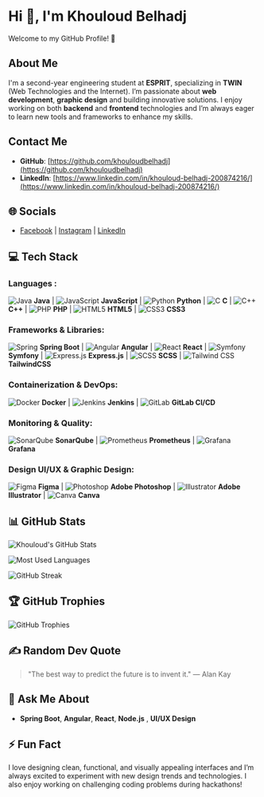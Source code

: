 # Hi 👋, I'm Khouloud Belhadj
Welcome to my GitHub Profile! 🌟

## About Me
I'm a second-year engineering student at **ESPRIT**, specializing in **TWIN** (Web Technologies and the Internet). I’m passionate about **web development**, **graphic design** and building innovative solutions. I enjoy working on both **backend** and **frontend** technologies and I’m always eager to learn new tools and frameworks to enhance my skills.

## Contact Me
- **GitHub**: [https://github.com/khouloudbelhadj](https://github.com/khouloudbelhadj)
- **LinkedIn**: [https://www.linkedin.com/in/khouloud-belhadj-200874216/](https://www.linkedin.com/in/khouloud-belhadj-200874216/)

## 🌐 Socials
- [Facebook](https://www.facebook.com/khouloud.belhadj.92?locale=fr_FR) | [Instagram](https://www.instagram.com/khouloudbelhadj1/) | [LinkedIn](https://www.linkedin.com/in/khouloud-belhadj-200874216/)

## 💻 Tech Stack

### Languages :
![Java](https://img.icons8.com/color/48/000000/java-coffee-cup-logo.png) **Java** | 
![JavaScript](https://img.icons8.com/color/48/000000/javascript.png) **JavaScript** | 
![Python](https://img.icons8.com/color/48/000000/python.png) **Python** | 
![C](https://img.icons8.com/color/48/000000/c-programming.png) **C** |
![C++](https://img.icons8.com/color/48/000000/c-plus-plus-logo.png) **C++** | 
![PHP](https://img.icons8.com/color/48/000000/php.png) **PHP** | 
![HTML5](https://img.icons8.com/color/48/000000/html-5.png) **HTML5** | 
![CSS3](https://img.icons8.com/color/48/000000/css3.png) **CSS3** 

### Frameworks & Libraries:
![Spring](https://img.shields.io/badge/Spring-%236DB33F?style=flat&logo=spring&logoColor=white) **Spring Boot** | 
![Angular](https://img.shields.io/badge/Angular-%23E23237?style=flat&logo=angular&logoColor=white) **Angular** | 
![React](https://img.shields.io/badge/React-%2361DAFB?style=flat&logo=react&logoColor=white) **React** | 
![Symfony](https://img.shields.io/badge/Symfony-%23000000?style=flat&logo=symfony&logoColor=white) **Symfony** | 
![Express.js](https://img.shields.io/badge/Express.js-%23000000?style=flat&logo=express&logoColor=white) **Express.js** | 
![SCSS](https://img.icons8.com/color/48/000000/sass.png) **SCSS** | 
![Tailwind CSS](https://img.shields.io/badge/TailwindCSS-%2338B2AC?style=flat&logo=tailwind-css&logoColor=white) **TailwindCSS**


### Containerization & DevOps:
![Docker](https://img.shields.io/badge/Docker-%2333A8FF?style=flat&logo=docker&logoColor=white) **Docker** | 
![Jenkins](https://img.shields.io/badge/Jenkins-%23D24939?style=flat&logo=jenkins&logoColor=white) **Jenkins** | 
![GitLab](https://img.shields.io/badge/GitLab-%23181717?style=flat&logo=gitlab&logoColor=white) **GitLab CI/CD**

### Monitoring & Quality:
![SonarQube](https://img.shields.io/badge/SonarQube-%23F7D238?style=flat&logo=sonarqube&logoColor=white) **SonarQube** | 
![Prometheus](https://img.shields.io/badge/Prometheus-%23E6522C?style=flat&logo=prometheus&logoColor=white) **Prometheus** | 
![Grafana](https://img.shields.io/badge/Grafana-%23F5A80D?style=flat&logo=grafana&logoColor=white) **Grafana**

### Design UI/UX & Graphic Design:
![Figma](https://img.shields.io/badge/Figma-%23000000?style=flat&logo=figma&logoColor=white) **Figma** | 
![Photoshop](https://img.shields.io/badge/Photoshop-%23B6D2E9?style=flat&logo=adobe-photoshop&logoColor=white) **Adobe Photoshop** | 
![Illustrator](https://img.shields.io/badge/Illustrator-%23FF9A00?style=flat&logo=adobe-illustrator&logoColor=white) **Adobe Illustrator** | 
![Canva](https://img.shields.io/badge/Canva-%2300C4CC?style=flat&logo=canva&logoColor=white) **Canva**

## 📊 GitHub Stats
![Khouloud's GitHub Stats](https://github-readme-stats.vercel.app/api?username=khouloudbelhadj&show_icons=true&hide_title=true&count_private=true&hide=prs&theme=radical)

![Most Used Languages](https://github-readme-stats.vercel.app/api/top-langs/?username=khouloudbelhadj&layout=compact&theme=radical)

![GitHub Streak](https://github-readme-streak-stats.herokuapp.com/?user=khouloudbelhadj&theme=radical)



## 🏆 GitHub Trophies

![GitHub Trophies](https://github-profile-trophy.vercel.app/?username=khouloudbelhadj&theme=radical)

## ✍️ Random Dev Quote

> "The best way to predict the future is to invent it." — Alan Kay

## 💬 Ask Me About
- **Spring Boot**, **Angular**, **React**, **Node.js** , **UI/UX Design** 

## ⚡ Fun Fact
I love designing clean, functional, and visually appealing interfaces and I’m always excited to experiment with new design trends and technologies. I also enjoy working on challenging coding problems during hackathons!
